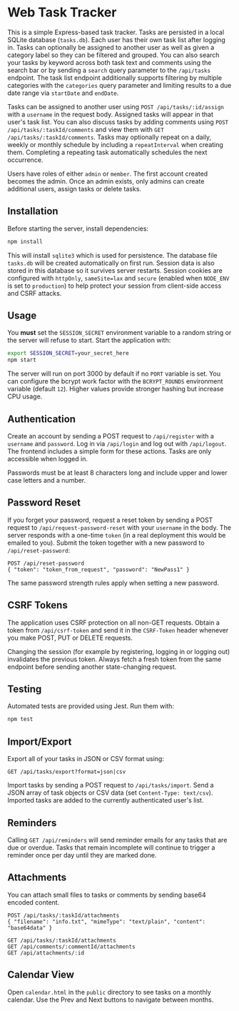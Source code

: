 # Web Task Tracker

This is a simple Express-based task tracker.
Tasks are persisted in a local SQLite database (`tasks.db`).
Each user has their own task list after logging in. Tasks can optionally be assigned to another user as well as given a category label so they can be filtered and grouped.
You can also search your tasks by keyword across both task text and comments using the search bar or by sending a `search` query parameter to the `/api/tasks` endpoint. The task list endpoint additionally supports filtering by multiple categories with the `categories` query parameter and limiting results to a due date range via `startDate` and `endDate`.

Tasks can be assigned to another user using `POST /api/tasks/:id/assign` with a `username` in the request body. Assigned tasks will appear in that user's task list.
You can also discuss tasks by adding comments using `POST /api/tasks/:taskId/comments` and view them with `GET /api/tasks/:taskId/comments`.
Tasks may optionally repeat on a daily, weekly or monthly schedule by including a `repeatInterval` when creating them. Completing a repeating task automatically schedules the next occurrence.

Users have roles of either `admin` or `member`. The first account created becomes the admin. Once an admin exists, only admins can create additional users, assign tasks or delete tasks.

## Installation

Before starting the server, install dependencies:

```bash
npm install
```

This will install `sqlite3` which is used for persistence. The database file
`tasks.db` will be created automatically on first run.
Session data is also stored in this database so it survives server restarts.
Session cookies are configured with `httpOnly`, `sameSite=lax` and
`secure` (enabled when `NODE_ENV` is set to `production`) to help protect
your session from client-side access and CSRF attacks.

## Usage

You **must** set the `SESSION_SECRET` environment variable to a random string or the server will refuse to start. Start the application with:

```bash
export SESSION_SECRET=your_secret_here
npm start
```

The server will run on port 3000 by default if no `PORT` variable is set.
You can configure the bcrypt work factor with the `BCRYPT_ROUNDS` environment
variable (default `12`). Higher values provide stronger hashing but increase CPU
usage.

## Authentication

Create an account by sending a POST request to `/api/register` with a `username`
and `password`. Log in via `/api/login` and log out with `/api/logout`. The
frontend includes a simple form for these actions. Tasks are only accessible
when logged in.

Passwords must be at least 8 characters long and include upper and lower case
letters and a number.

## Password Reset

If you forget your password, request a reset token by sending a POST request to
`/api/request-password-reset` with your `username` in the body. The server
responds with a one-time `token` (in a real deployment this would be emailed to
you). Submit the token together with a new password to `/api/reset-password`:

```
POST /api/reset-password
{ "token": "token_from_request", "password": "NewPass1" }
```

The same password strength rules apply when setting a new password.

## CSRF Tokens

The application uses CSRF protection on all non-GET requests. Obtain a token
from `/api/csrf-token` and send it in the `CSRF-Token` header whenever you make
POST, PUT or DELETE requests.

Changing the session (for example by registering, logging in or logging out)
invalidates the previous token. Always fetch a fresh token from the same
endpoint before sending another state-changing request.

## Testing

Automated tests are provided using Jest. Run them with:

```bash
npm test
```

## Import/Export

Export all of your tasks in JSON or CSV format using:

```
GET /api/tasks/export?format=json|csv
```

Import tasks by sending a POST request to `/api/tasks/import`. Send a JSON array
of task objects or CSV data (set `Content-Type: text/csv`). Imported tasks are
added to the currently authenticated user's list.

## Reminders

Calling `GET /api/reminders` will send reminder emails for any tasks that are
due or overdue. Tasks that remain incomplete will continue to trigger a reminder
once per day until they are marked done.

## Attachments

You can attach small files to tasks or comments by sending base64 encoded
content.

```
POST /api/tasks/:taskId/attachments
{ "filename": "info.txt", "mimeType": "text/plain", "content": "base64data" }

GET /api/tasks/:taskId/attachments
GET /api/comments/:commentId/attachments
GET /api/attachments/:id
```

## Calendar View

Open `calendar.html` in the `public` directory to see tasks on a monthly calendar. Use the Prev and Next buttons to navigate between months.
